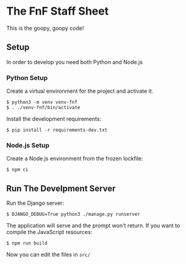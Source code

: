 # The FnF Staff Sheet 

This is the goopy, goopy code! 

## Setup

In order to develop you need both Python and Node.js 

### Python Setup 

Create a virtual environment for the project and activate it. 

```console 
$ python3 -m venv venv-fnf 
$ . ./venv-fnf/bin/activate 
``` 

Install the development requirements: 

```console 
$ pip install -r requirements-dev.txt
``` 

### Node.js Setup 

Create a Node.js environment from the frozen lockfile:

```console 
$ npm ci 
```

## Run The Develpment Server 

Run the Django server:

```console 
$ DJANGO_DEBUG=True python3 ./manage.py runserver
```

The application will serve and the prompt won't return. If you want to compile the JavaScript resources: 

```console 
$ npm run build 
```

Now you can edit the files in `src/`

